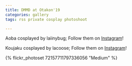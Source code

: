 ```yaml
---
title: DMMD at Otakon'19
categories: gallery
tags: rss private cosplay photoshoot

---
```


Aoba cosplayed by laiinybug; Follow them on [Instagram](https://www.instagram.com/laiinybug)!

Koujaku cosplayed by lacoose; Follow them on [Instagram](https://www.instagram.com/lacoose)!

{% flickr_photoset 72157711797336056 "Medium" %}